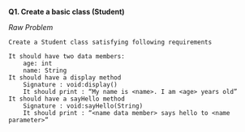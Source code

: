 **Q1. Create a basic class (Student)**

_Raw Problem_

    Create a Student class satisfying following requirements
    
    It should have two data members:
        age: int
        name: String
    It should have a display method
        Signature : void:display()
        It should print : “My name is <name>. I am <age> years old”
    It should have a sayHello method
        Signature : void:sayHello(String)
        It should print : “<name data member> says hello to <name parameter>”
